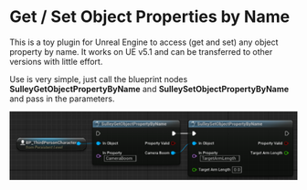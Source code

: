 # Get / Set Object Properties by Name
This is a toy plugin for Unreal Engine to access (get and set) any object property by name. It works on UE v5.1 and can be transferred to other versions with little effort.

Use is very simple, just call the blueprint nodes **SulleyGetObjectPropertyByName** and **SulleySetObjectPropertyByName** and pass in the parameters.

![](use.png)